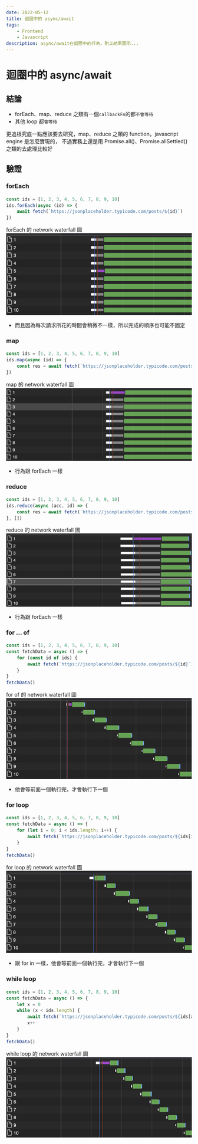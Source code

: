 ```yaml
---
date: 2022-05-12
title: 迴圈中的 async/await
tags:
    - Frontend
    - Javascript
description: async/await在迴圈中的行為，附上結果圖示...
---
```


# 迴圈中的 async/await

## 結論

-   forEach、map、reduce 之類有一個`callbackFn`的都`不會等待`
-   其他 loop 都`會等待`

更追根究底一點應該要去研究，map、reduce 之類的 function，javascript engine 是怎麼實現的，
不過實務上還是用 Promise.all()、Promise.allSettled()之類的去處理比較好

## 驗證

### forEach

```js
const ids = [1, 2, 3, 4, 5, 6, 7, 8, 9, 10]
ids.forEach(async (id) => {
    await fetch(`https://jsonplaceholder.typicode.com/posts/${id}`)
})
```

forEach 的 network waterfall 圖
![foreach](../../images/2022-05-12/01.png)

-   而且因為每次請求所花的時間會稍微不一樣，所以完成的順序也可能不固定

### map

```js
const ids = [1, 2, 3, 4, 5, 6, 7, 8, 9, 10]
ids.map(async (id) => {
    const res = await fetch(`https://jsonplaceholder.typicode.com/posts/${id}`)
})
```

map 的 network waterfall 圖
![foreach](../../images/2022-05-12/04.png)

-   行為跟 forEach 一樣

### reduce

```js
const ids = [1, 2, 3, 4, 5, 6, 7, 8, 9, 10]
ids.reduce(async (acc, id) => {
    const res = await fetch(`https://jsonplaceholder.typicode.com/posts/${id}`)
}, [])
```

reduce 的 network waterfall 圖
![foreach](../../images/2022-05-12/06.png)

-   行為跟 forEach 一樣

### for ... of

```js
const ids = [1, 2, 3, 4, 5, 6, 7, 8, 9, 10]
const fetchData = async () => {
    for (const id of ids) {
        await fetch(`https://jsonplaceholder.typicode.com/posts/${id}`)
    }
}
fetchData()
```

for of 的 network waterfall 圖
![foreach](../../images/2022-05-12/02.png)

-   他會等前面一個執行完，才會執行下一個

### for loop

```js
const ids = [1, 2, 3, 4, 5, 6, 7, 8, 9, 10]
const fetchData = async () => {
    for (let i = 0; i < ids.length; i++) {
        await fetch(`https://jsonplaceholder.typicode.com/posts/${ids[i]}`)
    }
}
fetchData()
```

for loop 的 network waterfall 圖
![foreach](../../images/2022-05-12/03.png)

-   跟 for in 一樣，他會等前面一個執行完，才會執行下一個

### while loop

```js
const ids = [1, 2, 3, 4, 5, 6, 7, 8, 9, 10]
const fetchData = async () => {
    let x = 0
    while (x < ids.length) {
        await fetch(`https://jsonplaceholder.typicode.com/posts/${ids[x]}`)
        x++
    }
}
fetchData()
```

while loop 的 network waterfall 圖
![foreach](../../images/2022-05-12/05.png)

<Comment />
